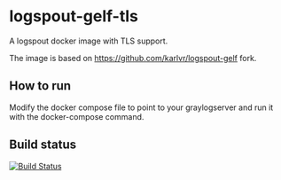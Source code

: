 # logspout-gelf-tls
A logspout docker image with TLS support. 

The image is based on https://github.com/karlvr/logspout-gelf fork. 

## How to run
Modify the docker compose file to point to your graylogserver and run it with the docker-compose command.

## Build status
[![Build Status](https://dev.azure.com/ktharchitecture/logspout-gelf-tls/_apis/build/status/mictsi.logspout-gelf-tls?branchName=master)](https://dev.azure.com/ktharchitecture/logspout-gelf-tls/_build/latest?definitionId=5&branchName=master)








